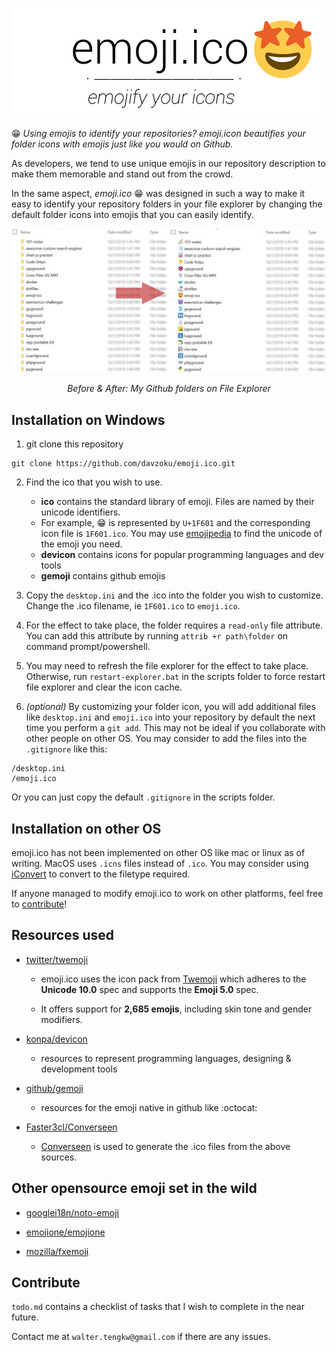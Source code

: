 <p align="center"> 
<img src="/images/header.jpg">
</p>

:grin: *Using emojis to identify your repositories? emoji.icon beautifies your folder icons with emojis just like you would on Github.*

As developers, we tend to use unique emojis in our repository description to make them memorable and stand out from the crowd.

In the same aspect, *emoji.ico* :grin: was designed in such a way to make it easy to identify your repository folders in your file explorer by changing the default folder icons into emojis that you can easily identify.

![](/images/screenshot.JPG)
<p align="center"> 
<i>Before & After: My Github folders on File Explorer</i>
</p>

## Installation on Windows

1. git clone this repository 
```
git clone https://github.com/davzoku/emoji.ico.git
```

2. Find the ico that you wish to use. 
	- **ico** contains the standard library of emoji. Files are named by their unicode identifiers. 
    - For example, :grin: is represented by `U+1F601` and the corresponding icon file is `1F601.ico`. You may use [emojipedia](https://emojipedia.org/) to find the unicode of the emoji you need.
    - **devicon** contains icons for popular programming languages and dev tools
    - **gemoji** contains github emojis
    
3. Copy the `desktop.ini` and the .ico into the folder you wish to customize. Change the .ico filename, ie `1F601.ico` to `emoji.ico`.

4. For the effect to take place, the folder requires a `read-only` file attribute. You can add this attribute by running `attrib +r path\folder` on command prompt/powershell.

5. You may need to refresh the file explorer for the effect to take place. Otherwise, run `restart-explorer.bat` in the scripts folder to force restart file explorer and clear the icon cache.

6. *(optional)* By customizing your folder icon, you will add additional files like `desktop.ini` and `emoji.ico` into your repository by default the next time you perform a `git add`. This may not be ideal if you collaborate with other people on other OS. You may consider to add the files into the `.gitignore` like this:

```
/desktop.ini
/emoji.ico
```
Or you can just copy the default `.gitignore` in the scripts folder.
 
## Installation on other OS 

emoji.ico has not been implemented on other OS like mac or linux as of writing. MacOS uses `.icns` files instead of `.ico`. You may consider using [iConvert](https://iconverticons.com/) to convert to the filetype required.

If anyone managed to modify emoji.ico to work on other platforms, feel free to [contribute](#contribute)!
 
## Resources used

+ [twitter/twemoji](https://github.com/twitter/twemoji)
	- emoji.ico uses the icon pack from [Twemoji](https://github.com/twitter/twemoji) which adheres to the **Unicode 10.0** spec and supports the **Emoji 5.0** spec.

    - It offers support for **2,685 emojis**, including skin tone and gender modifiers.
    
+ [konpa/devicon](https://github.com/konpa/devicon)
	- resources to represent programming languages, designing & development tools

+ [github/gemoji](https://github.com/github/gemoji)
	- resources for the emoji native in github like :octocat:
+ [Faster3cl/Converseen](https://github.com/Faster3ck/Converseen)
	- [Converseen](https://github.com/Faster3ck/Converseen) is used to generate the .ico files from the above sources.

## Other opensource emoji set in the wild

+ [googlei18n/noto-emoji](https://github.com/googlei18n/noto-emoji)

+ [emojione/emojione](https://github.com/emojione/emojione)

+ [mozilla/fxemoji](https://github.com/mozilla/fxemoji)

## Contribute

`todo.md` contains a checklist of tasks that I wish to complete in the near future.

Contact me at `walter.tengkw@gmail.com` if there are any issues.



